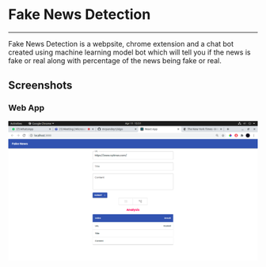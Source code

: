 # Fake News Detection

--- 

Fake News Detection is a webpsite, chrome extension and a chat bot created using machine learning model bot which will tell you if the news is fake or real along with percentage of the news being fake or real.

## Screenshots

### Web App 

![alt text](https://github.com/mrpandey1/algo/blob/main/Screenshots/trusted.png)

